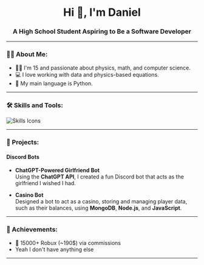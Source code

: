 <h1 align="center">Hi 👋, I'm Daniel</h1>
<h3 align="center">A High School Student Aspiring to Be a Software Developer</h3>

---

### 👨‍💻 About Me:
- 🧑‍🎓 I'm 15 and passionate about physics, math, and computer science.  
- 💻 I love working with data and physics-based equations.
- 🐍 My main language is Python.

---

### 🛠️ Skills and Tools:
<p align="left">
  <img src="https://skillicons.dev/icons?i=python,cpp,swift,javascript,nodejs,mongodb" alt="Skills Icons" />
</p>

---

### 🚀 Projects:

#### **Discord Bots**

- **ChatGPT-Powered Girlfriend Bot**  
  Using the **ChatGPT API**, I created a fun Discord bot that acts as the girlfriend I wished I had.
  
- **Casino Bot**  
  Designed a bot to act as a casino, storing and managing player data, such as their balances, using **MongoDB**, **Node.js**, and **JavaScript**.  

---

### 🥇 Achievements:
- 💸 15000+ Robux (~190$) via commissions
- Yeah I don't have anything else

---
